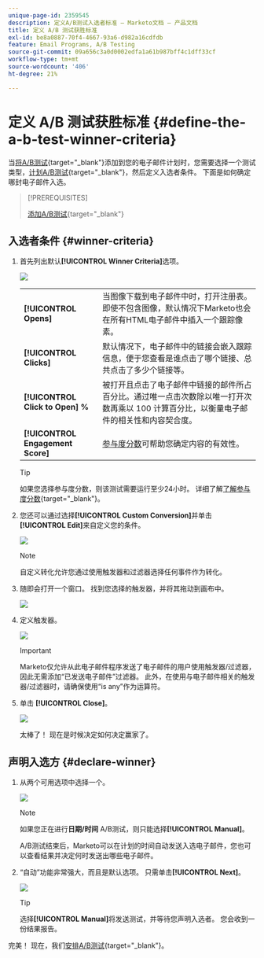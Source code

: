 ```yaml
---
unique-page-id: 2359545
description: 定义A/B测试入选者标准 — Marketo文档 — 产品文档
title: 定义 A/B 测试获胜标准
exl-id: be8a0887-70f4-4667-93a6-d982a16cdfdb
feature: Email Programs, A/B Testing
source-git-commit: 09a656c3a0d0002edfa1a61b987bff4c1dff33cf
workflow-type: tm+mt
source-wordcount: '406'
ht-degree: 21%

---
```


# 定义 A/B 测试获胜标准 {#define-the-a-b-test-winner-criteria}

当[将A/B测试](/help/marketo/product-docs/email-marketing/email-programs/email-program-actions/email-test-a-b-test/add-an-a-b-test.md){target="_blank"}添加到您的电子邮件计划时，您需要选择一个测试类型，[计划A/B测试](/help/marketo/product-docs/email-marketing/email-programs/email-program-actions/email-test-a-b-test/schedule-the-a-b-test.md){target="_blank"}，然后定义入选者条件。 下面是如何确定哪封电子邮件入选。

>[!PREREQUISITES]
>
>[添加A/B测试](/help/marketo/product-docs/email-marketing/email-programs/email-program-actions/email-test-a-b-test/add-an-a-b-test.md){target="_blank"}

## 入选者条件 {#winner-criteria}

1. 首先列出默认&#x200B;**[!UICONTROL Winner Criteria]**&#x200B;选项。

   ![](assets/image2014-9-12-15-3a51-3a3.png)

   <table>
   <tr>
   <td><b>[!UICONTROL Opens]</b></td>
   <td>当图像下载到电子邮件中时，打开注册表。 即使不包含图像，默认情况下Marketo也会在所有HTML电子邮件中插入一个跟踪像素。</td>
   </tr>
   <tr>
   <td><b>[!UICONTROL Clicks]</b></td>
   <td>默认情况下，电子邮件中的链接会嵌入跟踪信息，便于您查看是谁点击了哪个链接、总共点击了多少个链接等。</td>
   </tr>
   <tr>
   <td><b>[!UICONTROL Click to Open] %</b></td>
   <td>被打开且点击了电子邮件中链接的邮件所占百分比。通过唯一点击次数除以唯一打开次数再乘以 100 计算百分比，以衡量电子邮件的相关性和内容契合度。</td>
   </tr>
   <tr>
   <td><b>[!UICONTROL Engagement Score]</b></td>
   <td><a href="https://experienceleague.adobe.com/docs/marketo/using/product-docs/email-marketing/drip-nurturing/reports-and-notifications/understanding-the-engagement-score.html" target="_blank">参与度分数</a>可帮助您确定内容的有效性。</td>
   </tr>
   </table>

   >[!TIP]
   >
   >如果您选择参与度分数，则该测试需要运行至少24小时。 详细了解[了解参与度分数](/help/marketo/product-docs/email-marketing/drip-nurturing/reports-and-notifications/understanding-the-engagement-score.md){target="_blank"}。

1. 您还可以通过选择&#x200B;**[!UICONTROL Custom Conversion]**&#x200B;并单击&#x200B;**[!UICONTROL Edit]**&#x200B;来自定义您的条件。

   ![](assets/image2014-9-12-15-3a51-3a53.png)

   >[!NOTE]
   >
   >自定义转化允许您通过使用触发器和过滤器选择任何事件作为转化。

1. 随即会打开一个窗口。 找到您选择的触发器，并将其拖动到画布中。

   ![](assets/image2014-9-12-15-3a52-3a18.png)

1. 定义触发器。

   ![](assets/image2014-9-12-15-3a53-3a11.png)

   >[!IMPORTANT]
   >
   >Marketo仅允许从此电子邮件程序发送了电子邮件的用户使用触发器/过滤器，因此无需添加“已发送电子邮件”过滤器。 此外，在使用与电子邮件相关的触发器/过滤器时，请确保使用“is any”作为运算符。

1. 单击 **[!UICONTROL Close]**。

   ![](assets/image2014-9-12-15-3a53-3a36.png)

   太棒了！ 现在是时候决定如何决定赢家了。

## 声明入选方 {#declare-winner}

1. 从两个可用选项中选择一个。

   ![](assets/image2014-9-12-15-3a53-3a44.png)

   >[!NOTE]
   >
   >如果您正在进行&#x200B;**日期/时间** A/B测试，则只能选择&#x200B;**[!UICONTROL Manual]**。

   A/B测试结束后，Marketo可以在计划的时间自动发送入选电子邮件，您也可以查看结果并决定何时发送出哪些电子邮件。

1. “自动”功能非常强大，而且是默认选项。 只需单击&#x200B;**[!UICONTROL Next]**。

   ![](assets/image2014-9-12-15-3a54-3a35.png)

   >[!TIP]
   >
   >选择&#x200B;**[!UICONTROL Manual]**&#x200B;将发送测试，并等待您声明入选者。 您会收到一份结果报告。

完美！ 现在，我们[安排A/B测试](/help/marketo/product-docs/email-marketing/email-programs/email-program-actions/email-test-a-b-test/schedule-the-a-b-test.md){target="_blank"}。
